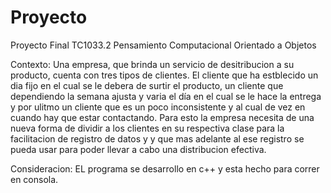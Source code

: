 # Proyecto
Proyecto Final TC1033.2 Pensamiento Computacional Orientado a Objetos

Contexto:
Una empresa, que brinda un servicio de desitribucion a su producto, cuenta con tres tipos de clientes. El cliente que ha estblecido un dia fijo en el cual se le debera de surtir el producto, un cliente que dependiendo la semana ajusta y varia el día en el cual se le hace la entrega y por ulitmo un cliente que es un poco inconsistente y al cual de vez en cuando hay que estar contactando. Para esto la empresa necesita de una nueva forma de dividir a los clientes en su respectiva clase para la facilitacion de registro de datos y y que mas adelante al ese registro se pueda usar para poder llevar a cabo una distribucion efectiva. 

Consideracion:
EL programa se desarrollo en c++ y esta hecho para correr en consola.

